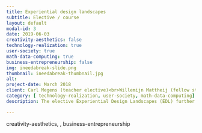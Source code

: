 ```yaml
---
title: Experiential design landscapes
subtitle: Elective / course
layout: default
modal-id: 3
date: 2019-06-03
creativity-aesthetics: false
technology-realization: true
user-society: true
math-data-computing: true
business-entrepreneurship: false
img: ineedabreak-slide.png
thumbnail: ineedabreak-thumbnail.jpg
alt:
project-date: March 2018
client: Carl Megens (teacher elective)<br>Willemijn Mattheij (fellow student)<br> Jacco Bleyen (fellow student)<br>Joes Janmaat (fellow student)<br>Hans Brombacher (fellow student)<br>Roel Verschuren (fellow student)<br>Mari&euml;lle Jonkers (fellow student)<br>Milou Bruinenberg (fellow student)<br>Lisa Smits(fellow student)<br>Eleonora Zanus (fellow student)
category: [ technology-realization, user-society, math-data-computing]
description: The elective Experiential Design Landscapes (EDL) further developed my understanding and skills in design-research methods to innovate in near-realtime environments with multiple stakeholders. Next to learning and practicing the EDL method I spend a great time on the creation of interactive digital prototypes. First within the Google forms, sites and sheets and later with NodeJS, MySQL and JSON.<br><br>I experienced to put the EDL method into practice in a project and in the real-life environment, learned to create an application in NodeJS and with the Google Cloud Platform, and got some experience working with databases like mySQL and JSON.<br><br>There was a positive flow of collaboration during the project with the whole team where all memebers could participate and contribute within their strength and desired learning objectives.This resulted in a new experience and improved understanding in the EDL method within a real-life environment in collaboration with other designers. It also improved the humanistic mindset and systemic approach of myself as a designer and enriched my toolbox to create valuable and meaningful interaction between people within a co-operating ecosystem.<br><br>I need a break had a big exposure through Cursor and the experiments in the Auditorium lecture halls. Discussion arouse where different aspects of the design including some ethical consequences by professors from other departments. Quit an achievement for a assignment during an elective on a design-method. It really showed the power of EDL and a collaborative team.<br><br> The acquired skills on coding with NodeJS in html, css and javascript is used later on in my projects.

---
```

creativity-aesthetics,
, business-entrepreneurship
